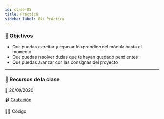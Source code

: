 ```yaml
---
id: clase-05
title: Práctica
sidebar_label: 05) Práctica
---
```


### 🏁 Objetivos

- Que puedas ejercitar y repasar lo aprendido del módulo hasta el momento
- Que puedas resolver dudas que te hayan quedado pendientes
- Que puedas avanzar con las consignas del proyecto

---

### 🚀 Recursos de la clase

📆 26/09/2020

📹 [Grabación](https://drive.google.com/drive/folders/14s_pSPzWXAaZnpGfxl2Hkh5j61ohGv6q?usp=sharing)

👩‍💻 Código
